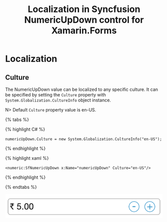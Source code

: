 ﻿---
layout: post
title: Localization in Syncfusion NumericUpDown control for Xamarin.Forms
description: Learn how to localize the NumericUpDown control
platform: Xamarin.Forms
control: NumericUpDown
documentation: ug
---
# Localization

## Culture

The NumericUpDown value can be localized to any specific culture. It can be specified by setting the `Culture` property with `System.Globalization.CultureInfo` object instance.

N> Default `Culture` property value is en-US.

{% tabs %}

{% highlight C# %}

	numericUpDown.Culture = new System.Globalization.CultureInfo("en-US");
	
{% endhighlight %}

{% highlight xaml %}

	<numeric:SfNumericUpDown x:Name="numericUpDown" Culture="en-US"/>
	
{% endhighlight %}

{% endtabs %}


![](images/Culture.png)




